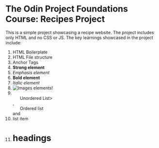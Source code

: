 # The Odin Project Foundations Course: Recipes Project

This is a simple project showcasing a recipe website. The project includes only HTML and no CSS or JS. The key learnings showcased in the project include:

1. HTML Boilerplate
2. HTML File structure
3. <a>Anchor Tags</a>
4. <strong>Strong element</strong>
5. <em>Emphasis element</em>
6. <b>Bold element</b>
7. <i>Italic element</i>
8. <img alt="Images elements!" >
9. <ul>Unordered List></ul>, <ol>Ordered list</ol> and <li>list item</li>
10. <h1>headings</h1>